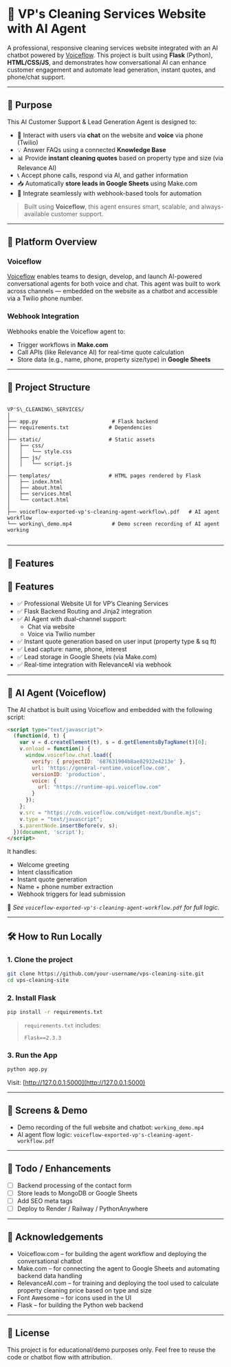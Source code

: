 # 🧼 VP's Cleaning Services Website with AI Agent

A professional, responsive cleaning services website integrated with an AI chatbot powered by [Voiceflow](https://www.voiceflow.com/). This project is built using **Flask** (Python), **HTML/CSS/JS**, and demonstrates how conversational AI can enhance customer engagement and automate lead generation, instant quotes, and phone/chat support.

---

## 🎯 Purpose

This AI Customer Support & Lead Generation Agent is designed to:

- 💬 Interact with users via **chat** on the website and **voice** via phone (Twilio)
- 💡 Answer FAQs using a connected **Knowledge Base**
- 📊 Provide **instant cleaning quotes** based on property type and size (via Relevance AI)
- 📞 Accept phone calls, respond via AI, and gather information
- 📥 Automatically **store leads in Google Sheets** using Make.com
- 🔁 Integrate seamlessly with webhook-based tools for automation

> Built using **Voiceflow**, this agent ensures smart, scalable, and always-available customer support.

---

## 🧠 Platform Overview

### Voiceflow
[Voiceflow](https://voiceflow.com) enables teams to design, develop, and launch AI-powered conversational agents for both voice and chat. This agent was built to work across channels — embedded on the website as a chatbot and accessible via a Twilio phone number.

### Webhook Integration
Webhooks enable the Voiceflow agent to:
- Trigger workflows in **Make.com**
- Call APIs (like Relevance AI) for real-time quote calculation
- Store data (e.g., name, phone, property size/type) in **Google Sheets**
---

## 📂 Project Structure

```

VP'S\_CLEANING\_SERVICES/
│
├── app.py                        # Flask backend
├── requirements.txt             # Dependencies
│
├── static/                      # Static assets
│   ├── css/
│   │   └── style.css
│   ├── js/
│   │   └── script.js
│
├── templates/                   # HTML pages rendered by Flask
│   ├── index.html
│   ├── about.html
│   ├── services.html
│   └── contact.html
│
├── voiceflow-exported-vp's-cleaning-agent-workflow\.pdf   # AI agent workflow
└── working\_demo.mp4             # Demo screen recording of AI agent working


````

---

## 🚀 Features

## 🚀 Features

- ✅ Professional Website UI for VP’s Cleaning Services
- ✅ Flask Backend Routing and Jinja2 integration
- ✅ AI Agent with dual-channel support:
  - Chat via website
  - Voice via Twilio number
- ✅ Instant quote generation based on user input (property type & sq ft)
- ✅ Lead capture: name, phone, interest
- ✅ Lead storage in Google Sheets (via Make.com)
- ✅ Real-time integration with RelevanceAI via webhook


---

## 🧠 AI Agent (Voiceflow)

The AI chatbot is built using Voiceflow and embedded with the following script:

```html
<script type="text/javascript">
  (function(d, t) {
    var v = d.createElement(t), s = d.getElementsByTagName(t)[0];
    v.onload = function() {
      window.voiceflow.chat.load({
        verify: { projectID: '687631904b8ae82932e4213e' },
        url: 'https://general-runtime.voiceflow.com',
        versionID: 'production',
        voice: {
          url: "https://runtime-api.voiceflow.com"
        }
      });
    };
    v.src = "https://cdn.voiceflow.com/widget-next/bundle.mjs";
    v.type = "text/javascript";
    s.parentNode.insertBefore(v, s);
  })(document, 'script');
</script>
````

It handles:

* Welcome greeting
* Intent classification
* Instant quote generation
* Name + phone number extraction
* Webhook triggers for lead submission

📄 *See `voiceflow-exported-vp's-cleaning-agent-workflow.pdf` for full logic.*

---

## 🛠️ How to Run Locally

### 1. Clone the project

```bash
git clone https://github.com/your-username/vps-cleaning-site.git
cd vps-cleaning-site
```

### 2. Install Flask

```bash
pip install -r requirements.txt
```

> `requirements.txt` includes:
>
> ```
> Flask==2.3.3
> ```

### 3. Run the App

```bash
python app.py
```

Visit: [http://127.0.0.1:5000](http://127.0.0.1:5000)

---

## 📸 Screens & Demo

* Demo recording of the full website and chatbot: `working_demo.mp4`
* AI agent flow logic: `voiceflow-exported-vp's-cleaning-agent-workflow.pdf`

---

## 🔧 Todo / Enhancements

* [ ] Backend processing of the contact form
* [ ] Store leads to MongoDB or Google Sheets
* [ ] Add SEO meta tags
* [ ] Deploy to Render / Railway / PythonAnywhere

---

## 🙌 Acknowledgements

* Voiceflow.com – for building the agent workflow and deploying the conversational chatbot
* Make.com – for connecting the agent to Google Sheets and automating backend data handling
* RelevanceAI.com – for training and deploying the tool used to calculate property cleaning price based on type and size
* Font Awesome – for icons used in the UI
* Flask – for building the Python web backend

---

## 📜 License

This project is for educational/demo purposes only. Feel free to reuse the code or chatbot flow with attribution.

```


